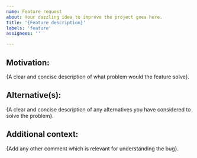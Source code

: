 ```yaml
---
name: Feature request
about: Your dazzling idea to improve the project goes here.
title: '{Feature description}'
labels: 'feature'
assignees: ''

---
```


## Motivation:
{A clear and concise description of what problem would the feature solve}.

## Alternative(s):
{A clear and concise description of any alternatives you have considered to solve the problem}.

## Additional context:
{Add any other comment which is relevant for understanding the bug}.
